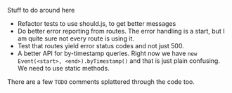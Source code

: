 
Stuff to do around here

 - Refactor tests to use should.js, to get better messages
 - Do better error reporting from routes. The error handling is a start, but I am quite sure not every route is using it.
  - Test that routes yield error status codes and not just 500.
  - A better API for by-timestamp queries. Right now we have `new Event(<start>, <end>).byTimestamp()` and that is just plain confusing. We need to use static methods.

There are a few `TODO` comments splattered through the code too.

